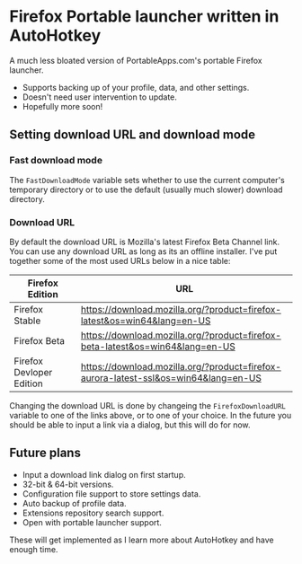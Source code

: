 # Firefox Portable launcher written in AutoHotkey
A much less bloated version of PortableApps.com's portable Firefox launcher.

* Supports backing up of your profile, data, and other settings.
* Doesn't need user intervention to update.
* Hopefully more soon!

## Setting download URL and download mode
### Fast download mode
The `FastDownloadMode` variable sets whether to use the current computer's temporary directory or to use the default (usually much slower) download directory.

### Download URL
By default the download URL is Mozilla's latest Firefox Beta Channel link. You can use any download URL as long as its an offline installer. I've put together some of the most used URLs below in a nice table:

| Firefox Edition | URL |
| ----------------- | ------------------ |
| Firefox Stable | https://download.mozilla.org/?product=firefox-latest&os=win64&lang=en-US |
| Firefox Beta | https://download.mozilla.org/?product=firefox-beta-latest&os=win64&lang=en-US |
| Firefox Devloper Edition | https://download.mozilla.org/?product=firefox-aurora-latest-ssl&os=win64&lang=en-US |

Changing the download URL is done by changeing the `FirefoxDownloadURL` variable to one of the links above, or to one of your choice. In the future you should be able to input a link via a dialog, but this will do for now.

## Future plans
* Input a download link dialog on first startup.
* 32-bit & 64-bit versions.
* Configuration file support to store settings data.
* Auto backup of profile data.
* Extensions repository search support.
* Open with portable launcher support.

These will get implemented as I learn more about AutoHotkey and have enough time.
